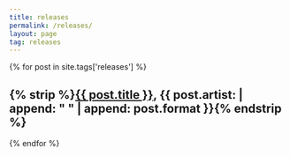 ```yaml
---
title: releases
permalink: /releases/
layout: page
tag: releases
---
```



{% for post in site.tags['releases'] %}
  <h2>{% strip %}<a class="post-link" href="{{ post.url }}">{{ post.title }}</a>, {{ post.artist: | append: " " | append: post.format }}{% endstrip %}</h2>
{% endfor %}
